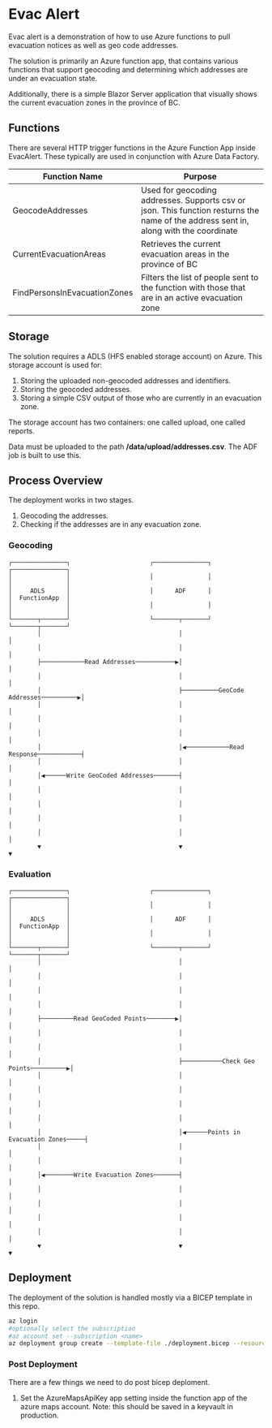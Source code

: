 # Evac Alert

Evac alert is a demonstration of how to use Azure functions to pull 
evacuation notices as well as geo code addresses. 

The solution is primarily an Azure function app, that contains various functions that support geocoding and determining which addresses are under an evacuation state. 

Additionally, there is a simple Blazor Server application that visually shows the current evacuation zones in the province of BC. 

## Functions

There are several HTTP trigger functions in the Azure Function App inside EvacAlert.  These typically are used in conjunction with Azure Data Factory.

| Function Name | Purpose |
|---------------|---------|
| GeocodeAddresses | Used for geocoding addresses.  Supports csv or json. This function resturns the name of the address sent in, along with the coordinate |
| CurrentEvacuationAreas | Retrieves the current evacuation areas in the province of BC |
| FindPersonsInEvacuationZones | Filters the list of people sent to the function with those that are in an active evacuation zone |

## Storage

The solution requires a ADLS (HFS enabled storage account) on Azure.  This storage account is used for: 

1. Storing the uploaded non-geocoded addresses and identifiers.
2. Storing the geocoded addresses.
3. Storing a simple CSV output of those who are currently in an evacuation zone.

The storage account has two containers: one called upload, one called reports. 

Data must be uploaded to the path **/data/upload/addresses.csv**.  The ADF job is built to use this. 

## Process Overview

The deployment works in two stages. 

1. Geocoding the addresses. 
2. Checking if the addresses are in any evacuation zone. 

### Geocoding
```
┌───────────────┐                      ┌───────────────┐                      ┌───────────────┐
│               │                      │               │                      │               │
│     ADLS      │                      │      ADF      │                      │  FunctionApp  │
│               │                      │               │                      │               │
└───────┬───────┘                      └───────┬───────┘                      └───────┬───────┘
        │                                      │                                      │        
        │                                      │                                      │        
        ├────────────Read Addresses───────────▶│                                      │        
        │                                      │                                      │        
        │                                      ├──────────GeoCode Addresses──────────▶│        
        │                                      │                                      │        
        │                                      │                                      │        
        │                                      │                                      │        
        │                                      │◀────────────Read Response────────────┤        
        │                                      │                                      │        
        │◀──────Write GeoCoded Addresses───────┤                                      │        
        │                                      │                                      │        
        │                                      │                                      │        
        │                                      │                                      │        
        │                                      │                                      │        
        ▼                                      ▼                                      ▼        
```

### Evaluation

```
┌───────────────┐                      ┌───────────────┐                      ┌───────────────┐
│               │                      │               │                      │               │
│     ADLS      │                      │      ADF      │                      │  FunctionApp  │
│               │                      │               │                      │               │
└───────┬───────┘                      └───────┬───────┘                      └───────┬───────┘
        │                                      │                                      │        
        │                                      │                                      │        
        │                                      │                                      │        
        │                                      │                                      │        
        ├─────────Read GeoCoded Points────────▶│                                      │        
        │                                      │                                      │        
        │                                      │                                      │        
        │                                      ├───────────Check Geo Points──────────▶│        
        │                                      │                                      │        
        │                                      │                                      │        
        │                                      │                                      │        
        │                                      │                                      │        
        │                                      │◀──────Points in Evacuation Zones─────┤        
        │                                      │                                      │        
        │                                      │                                      │        
        │◀────────Write Evacuation Zones───────┤                                      │        
        │                                      │                                      │        
        │                                      │                                      │        
        │                                      │                                      │        
        │                                      │                                      │          
        ▼                                      ▼                                      ▼        
```

## Deployment

The deployment of the solution is handled mostly via a BICEP template in this repo. 

```bash
az login
#optionally select the subscription
#az account set --subscription <name>
az deployment group create --template-file ./deployment.bicep --resource-group '<resoucegroupname>' --parameters companyident=<companyident> environment=test --confirm-with-what-if
```

### Post Deployment

There are a few things we need to do post bicep deploment. 

1. Set the AzureMapsApiKey app setting inside the function app of the azure maps account.  Note: this should be saved in a keyvault in production.

